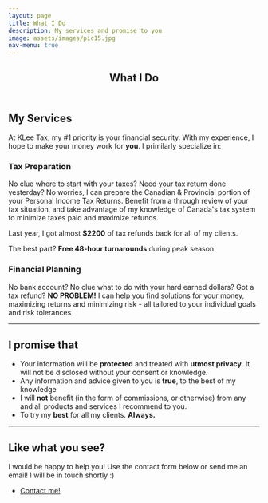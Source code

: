```yaml
---
layout: page
title: What I Do
description: My services and promise to you
image: assets/images/pic15.jpg
nav-menu: true
---
```


<!-- Main -->
<div id="main" class="alt">

<!-- One -->
<section id="one">
	<div class="inner">
		<header class="major">
			<h1>What I Do</h1>
		</header>

<!-- Content -->
<h2 id="services">My Services</h2>
<p> At KLee Tax, my #1 priority is your financial security. With my experience, I hope to make your money work for <b>you</b>. I primilarly specialize in:  
<div class="row">
	<div class="6u 12u$(small)">
		<h3>Tax Preparation</h3>
		<p>No clue where to start with your taxes? Need your tax return done yesterday? No worries, I can prepare the Canadian & Provincial portion of your Personal Income Tax Returns. Benefit from a through review of your tax situation, and take advantage of my knowledge of Canada's tax system to minimize taxes paid and maximize refunds.</p>
		<p>Last year, I got almost <b>$2200</b> of tax refunds back for all of my clients.</p>
		<p>The best part? <b>Free 48-hour turnarounds</b> during peak season.</p>
	</div>
	<div class="6u$ 12u$(small)">
		<h3>Financial Planning</h3>
		<p>No bank account? No clue what to do with your hard earned dollars? Got a tax refund? <b>NO PROBLEM!</b> I can help you find solutions for your money, maximizing returns and minimizing risk - all tailored to your individual goals and risk tolerances</p>
	</div>
</div>

<hr class="major" />

<div class="row">
	<div class="12u">
		<h2 id="promise">I promise that</h2>
		<ul>
    		<li>Your information will be <b>protected</b> and treated with <b>utmost privacy</b>. It will not be disclosed without your consent or knowledge.</li>
   			<li>Any information and advice given to you is <b>true</b>, to the best of my knowledge</li>
    		<li>I will <b>not</b> benefit (in the form of commissions, or otherwise) from any and all products and services I recommend to you.</li>
    		<li>To try my <b>best</b> for all my clients. <b>Always.</b></li>
		</ul>
	</div>
</div>

<hr class="major" />

<section>
    <div class="row">
        <div class="12u">
            <h2 id="like">Like what you see?</h2>
            <p>I would be happy to help you! Use the contact form below or send me an email! I will be in touch shortly :)</p>
            <ul class="actions">
                <li><a href="#footer" class="button next">Contact me!</a></li>
            </ul>
        </div>
    </div>
</section>